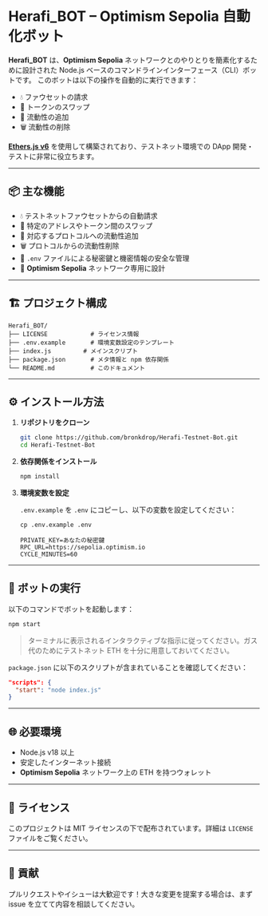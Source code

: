 # Herafi\_BOT – Optimism Sepolia 自動化ボット

**Herafi\_BOT** は、**Optimism Sepolia** ネットワークとのやりとりを簡素化するために設計された Node.js ベースのコマンドラインインターフェース（CLI）ボットです。
このボットは以下の操作を自動的に実行できます：

* 💧 ファウセットの請求
* 🔄 トークンのスワップ
* 💼 流動性の追加
* 🗑️ 流動性の削除

[**Ethers.js v6**](https://docs.ethers.org/v6/) を使用して構築されており、テストネット環境での DApp 開発・テストに非常に役立ちます。

---

## 📦 主な機能

* 💧 テストネットファウセットからの自動請求
* 💱 特定のアドレスやトークン間のスワップ
* 💼 対応するプロトコルへの流動性追加
* 🗑️ プロトコルからの流動性削除
* 🔐 `.env` ファイルによる秘密鍵と機密情報の安全な管理
* 🧪 **Optimism Sepolia** ネットワーク専用に設計

---

## 🏗️ プロジェクト構成

```
Herafi_BOT/
├── LICENSE            # ライセンス情報
├── .env.example       # 環境変数設定のテンプレート
├── index.js         # メインスクリプト
├── package.json       # メタ情報と npm 依存関係
└── README.md          # このドキュメント
```

---

## ⚙️ インストール方法

1. **リポジトリをクローン**

   ```bash
   git clone https://github.com/bronkdrop/Herafi-Testnet-Bot.git
   cd Herafi-Testnet-Bot
   ```

2. **依存関係をインストール**

   ```bash
   npm install
   ```

3. **環境変数を設定**

   `.env.example` を `.env` にコピーし、以下の変数を設定してください：

   ```
   cp .env.example .env
   ```


   ```
   PRIVATE_KEY=あなたの秘密鍵
   RPC_URL=https://sepolia.optimism.io
   CYCLE_MINUTES=60
   ```

---

## 🚀 ボットの実行

以下のコマンドでボットを起動します：

```bash
npm start
```

> ターミナルに表示されるインタラクティブな指示に従ってください。ガス代のためにテストネット ETH を十分に用意しておいてください。

`package.json` に以下のスクリプトが含まれていることを確認してください：

```json
"scripts": {
  "start": "node index.js"
}
```

---

## 🌐 必要環境

* Node.js v18 以上
* 安定したインターネット接続
* **Optimism Sepolia** ネットワーク上の ETH を持つウォレット

---

## 📃 ライセンス

このプロジェクトは MIT ライセンスの下で配布されています。詳細は `LICENSE` ファイルをご覧ください。

---

## 🙌 貢献

プルリクエストやイシューは大歓迎です！大きな変更を提案する場合は、まず issue を立てて内容を相談してください。

